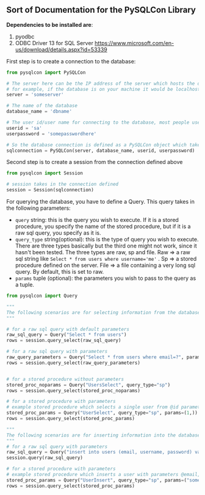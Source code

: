 ## Sort of Documentation for the PySQLCon Library

**Dependencies to be installed are**:

1. pyodbc
2. ODBC Driver 13 for SQL Server https://www.microsoft.com/en-us/download/details.aspx?id=53339



First step is to create a connection to the database: 

```python
from pysqlcon import PySQLCon

# The server here can be the IP address of the server which hosts the database, or the domain name
# for example, if the database is on your machine it would be localhost
server = 'someserver'

# The name of the database
database_name = 'dbname'

# The user id/user name for connecting to the database, most people use sa but it can be any user with priviledges to access and modify the database specified above
userid = 'sa'
userpassword = 'somepasswordhere'

# So the database connection is defined as a PySQLCon object which takes in server, database, userid and the user password 
sqlconnection = PySQLCon(server, database_name, userid, userpassword)
```



Second step is to create a session from the connection defined above

```python
from pysqlcon import Session

# session takes in the connection defined
session = Session(sqlconnection)
```



For querying the database, you have to define a Query. This query takes in the following parameters:

- `query`  string:   this is the query you wish to execute. If it is a stored procedure, you specify the name of the stored procedure, but if it is a raw sql query, you specify as it is.
- `query_type` string(optional):  this is the type of query you wish to execute. There are three types basically but the third one might not work, since it hasn't been tested. The three types are raw, sp and file. Raw => a raw sql string like `Select * from users where username='me'` . Sp => a stored procedure defined on the server. File => a file containing a very long sql query. By default, this is set to raw.
- `params` tuple (optional):  the parameters you wish to pass to the query as a tuple.



```python
from pysqlcon import Query

"""
The following scenarios are for selecting information from the database.
"""

# for a raw sql query with default parameters
raw_sql_query = Query("Select * from users")
rows = session.query_select(raw_sql_query)

# for a raw sql query with parameters
raw_query_parameters = Query("Select * from users where email=?", params=('someone@someco.com',))
rows = session.query_select(raw_query_parameters)


# for a stored procedure without parameters
stored_proc_noparams = Query("UsersSelect", query_type="sp")
rows = session.query_select(stored_proc_noparams)

# for a stored procedure with parameters
# example stored procedure which selects a single user from @id parameter
stored_proc_params = Query("UserSelect", query_type="sp", params=(1,))
rows = session.query_select(stored_proc_params)

"""
The following scenarios are for inserting information into the database.
"""
# for a raw sql query with parameters
raw_sql_query = Query("insert into users (email, username, password) values(?, ?, ?)", params=("someone@someco.com", "someusername", "somepassword"))
session.query(raw_sql_query)

# for a stored procedure with parameters
# example stored procedure which inserts a user with parameters @email, @username and @password
stored_proc_params = Query("UserInsert", query_type="sp", params=("someone@someco.com", "someusername", "somepassword"))
rows = session.query_select(stored_proc_params)



```


